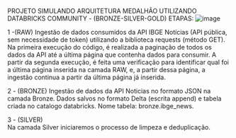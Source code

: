 PROJETO  SIMULANDO ARQUITETURA MEDALHÃO UTILIZANDO DATABRICKS COMMUNITY - (BRONZE-SILVER-GOLD)
ETAPAS:
![image](https://github.com/user-attachments/assets/258aeddb-4b71-476e-9271-e79333705646)


  1 -(RAW) Ingestão de dados consumidos da API IBGE Notícias (API pública, sem necessidade de token)  utilizando a biblioteca requests (método GET).
      Na primeira execução do código, é realizada a paginação de todos os dados da API até a última página que contenha dados para consumir.
      A partir da segunda execução, é feita uma verificação para identificar qual foi a última página inserida na camada RAW, e, a partir dessa página, 
      a ingestão continua a partir da última página já inserida.

   2 - (BRONZE) 
     Ingestão de dados da API Noticias no formato JSON na camada Bronze. Dados salvos no formato Delta (escrita append) e tabela criada no catalogo databricks.
     Nome tabela: bronze.ibge_news.

   3 - (SILVER)  
     Na camada Silver iniciaremos o processo de limpeza e deduplicação.
       
